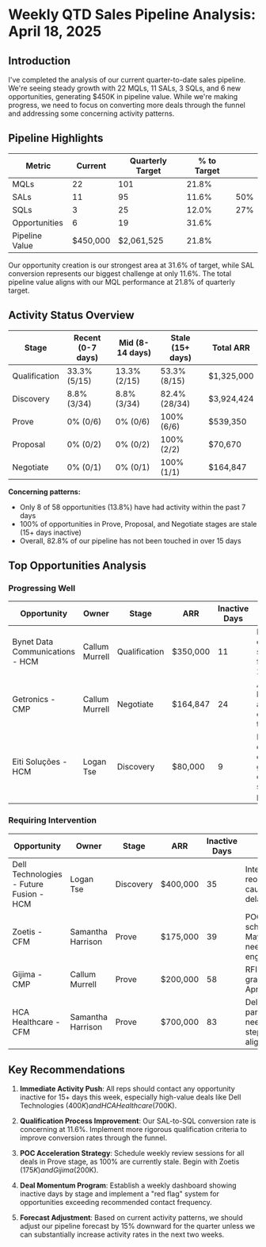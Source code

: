 # Weekly QTD Sales Pipeline Analysis: April 18, 2025

## Introduction
I've completed the analysis of our current quarter-to-date sales pipeline. We're seeing steady growth with 22 MQLs, 11 SALs, 3 SQLs, and 6 new opportunities, generating $450K in pipeline value. While we're making progress, we need to focus on converting more deals through the funnel and addressing some concerning activity patterns.

## Pipeline Highlights

| Metric         | Current  | Quarterly Target | % to Target |     |
| -------------- | -------- | ---------------- | ----------- | --- |
| MQLs           | 22       | 101              | 21.8%       |     |
| SALs           | 11       | 95               | 11.6%       | 50% |
| SQLs           | 3        | 25               | 12.0%       | 27% |
| Opportunities  | 6        | 19               | 31.6%       |     |
| Pipeline Value | $450,000 | $2,061,525       | 21.8%       |     |

Our opportunity creation is our strongest area at 31.6% of target, while SAL conversion represents our biggest challenge at only 11.6%. The total pipeline value aligns with our MQL performance at 21.8% of quarterly target.

## Activity Status Overview

|Stage|Recent (0-7 days)|Mid (8-14 days)|Stale (15+ days)|Total ARR|
|---|---|---|---|---|
|Qualification|33.3% (5/15)|13.3% (2/15)|53.3% (8/15)|$1,325,000|
|Discovery|8.8% (3/34)|8.8% (3/34)|82.4% (28/34)|$3,924,424|
|Prove|0% (0/6)|0% (0/6)|100% (6/6)|$539,350|
|Proposal|0% (0/2)|0% (0/2)|100% (2/2)|$70,670|
|Negotiate|0% (0/1)|0% (0/1)|100% (1/1)|$164,847|

**Concerning patterns:**

- Only 8 of 58 opportunities (13.8%) have had activity within the past 7 days
- 100% of opportunities in Prove, Proposal, and Negotiate stages are stale (15+ days inactive)
- Overall, 82.8% of our pipeline has not been touched in over 15 days

## Top Opportunities Analysis

### Progressing Well

|Opportunity|Owner|Stage|ARR|Inactive Days|Status|
|---|---|---|---|---|---|
|Bynet Data Communications - HCM|Callum Murrell|Qualification|$350,000|11|Deep dive demo scheduled for April 25|
|Getronics - CMP|Callum Murrell|Negotiate|$164,847|24|Awaiting board approval, expected to close|
|Eiti Soluções - HCM|Logan Tse|Discovery|$80,000|9|POC discussion ongoing, good cloud spend profile|

### Requiring Intervention

|Opportunity|Owner|Stage|ARR|Inactive Days|Status|
|---|---|---|---|---|---|
|Dell Technologies - Future Fusion - HCM|Logan Tse|Discovery|$400,000|35|Internal reorganization causing delays|
|Zoetis - CFM|Samantha Harrison|Prove|$175,000|39|POC scheduled for May 19, needs active engagement|
|Gijima - CMP|Callum Murrell|Prove|$200,000|58|RFI extension granted until April 22|
|HCA Healthcare - CFM|Samantha Harrison|Prove|$700,000|83|Deloitte partnership, needs next steps alignment|

## Key Recommendations

1. **Immediate Activity Push**: All reps should contact any opportunity inactive for 15+ days this week, especially high-value deals like Dell Technologies ($400K) and HCA Healthcare ($700K).
    
2. **Qualification Process Improvement**: Our SAL-to-SQL conversion rate is concerning at 11.6%. Implement more rigorous qualification criteria to improve conversion rates through the funnel.
    
3. **POC Acceleration Strategy**: Schedule weekly review sessions for all deals in Prove stage, as 100% are currently stale. Begin with Zoetis ($175K) and Gijima ($200K).
    
4. **Deal Momentum Program**: Establish a weekly dashboard showing inactive days by stage and implement a "red flag" system for opportunities exceeding recommended contact frequency.
    
5. **Forecast Adjustment**: Based on current activity patterns, we should adjust our pipeline forecast by 15% downward for the quarter unless we can substantially increase activity rates in the next two weeks.